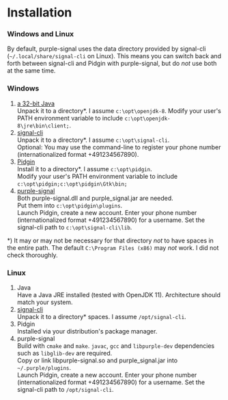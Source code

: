 # Installation

### Windows and Linux

By default, purple-signal uses the data directory provided by signal-cli (`~/.local/share/signal-cli` on Linux). This means you can switch back and forth between signal-cli and Pidgin with purple-signal, but do *not* use both at the same time.

### Windows

1. [a 32-bit Java](https://github.com/AdoptOpenJDK/openjdk8-binaries/releases/)  
  Unpack it to a directory*. I assume `c:\opt\openjdk-8`.
  Modify your user's PATH environment variable to include `c:\opt\openjdk-8\jre\bin\client;`.
1. [signal-cli](https://github.com/AsamK/signal-cli/releases/tag/v0.6.8)  
  Unpack it to a directory*. I assume `c:\opt\signal-cli`.  
  Optional: You may use the command-line to register your phone number (internationalized format +491234567890).
1. [Pidgin](https://sourceforge.net/projects/pidgin/files/Pidgin/2.13.0/pidgin-2.13.0-offline.exe/download)  
  Install it to a directory*. I assume `c:\opt\pidgin`.  
  Modify your user's PATH environment variable to include `c:\opt\pidgin;c:\opt\pidgin\Gtk\bin;`
1. [purple-signal](https://buildbot.hehoe.de/purple-signal/builds/)  
  Both purple-signal.dll and purple_signal.jar are needed.  
  Put them into `c:\opt\pidgin\plugins`.  
  Launch Pidgin, create a new account. Enter your phone number (internationalized format +491234567890) for a username. Set the signal-cli path to `c:\opt\signal-cli\lib`.

*) It may or may not be necessary for that directory *not* to have spaces in the entire path. The default `C:\Program Files (x86)` may *not* work. I did not check thoroughly.

### Linux

1. Java  
  Have a Java JRE installed (tested with OpenJDK 11). Architecture should match your system.
1. [signal-cli](https://github.com/AsamK/signal-cli/releases/tag/v0.6.8)  
  Unpack it to a directory* spaces. I assume `/opt/signal-cli`.
1. Pidgin  
  Installed via your distribution's package manager.
1. purple-signal  
  Build with `cmake` and `make`. `javac`, `gcc` and `libpurple-dev` dependencies such as `libglib-dev` are required.  
  Copy or link libpurple-signal.so and purple_signal.jar into `~/.purple/plugins`.  
  Launch Pidgin, create a new account. Enter your phone number (internationalized format +491234567890) for a username. Set the signal-cli path to `/opt/signal-cli`.
